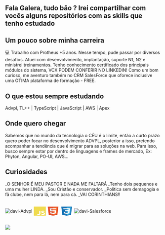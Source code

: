 ## Fala Galera, tudo bão ? Irei compartilhar com vocês alguns repositórios com as skills que tenho estudado 

## Um pouco sobre minha carreira
💻 Trabalho com Protheus +5 anos. Nesse tempo, pude passar por diversos desafios. Atuei com desenvolvimento, implantação, suporte N1, N2 e ministrei treinamentos.
Tenho conhecimento certificado dos principais módulos do sistema, VCX PODEM CONFERIR NO LINKEDIN! Como um bom curioso, me aventuro também no CRM SalesForce que oforece inclusive uma ÓTIMA plataforma de formação - FREE. 

## O que estou sempre estudando 
 Advpl, TL++ | TypeScript | JavaScript | AWS | Apex

## Onde quero chegar 
Sabemos que no mundo da tecnologia o CÉU é o limite, então a curto prazo quero poder focar no desenvolvimento ADVPL, posterior a isso, pretendo acompanhar a tendência que é migrar para as soluções na web. Para isso, busco sempre estar por dentro de linguagens e frames de mercado, Ex: Phyton, Angular, PO-UI, AWS... 

## Curiosidades
_O SENHOR É MEU PASTOR E NADA ME FALTARÁ
_Tenho dois pequenos e uma mulher LINDA. 
_Sou Cristão e conservador. 
_Politica sem demagogia e fã clube, nem para lá, nem para cá. 
_VAI CORINTHIANS!! 

<div style="display: inline_block"><br>
  <img align="center" alt="davi-Advpl" height="30" width="40" src="https://s2.svgbox.net/files.svg?ic=advpl">
  <img align="center" alt="davi-Js" height="30" width="40" src="https://raw.githubusercontent.com/devicons/devicon/master/icons/javascript/javascript-plain.svg">
  <img align="center" alt="davi-HTML" height="30" width="40" src="https://raw.githubusercontent.com/devicons/devicon/master/icons/html5/html5-original.svg">
  <img align="center" alt="davi-CSS" height="30" width="40" src="https://raw.githubusercontent.com/devicons/devicon/master/icons/css3/css3-original.svg">
  <img align="center" alt="davi-Salesforce" height="30" width="40" src="https://upload.wikimedia.org/wikipedia/commons/f/f9/Salesforce.com_logo.svg">
</div>

##

<div>
  <a href="https://www.linkedin.com/in/daviturquetti/" target="_blank"><img src="https://img.shields.io/badge/-LinkedIn-%230077B5?style=for-the-badge&logo=linkedin&logoColor=white" target="_blank"></a> 
</div>
